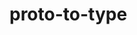 # proto-to-type

<!-- [![CI](https://github.com/ahungrynoob/proto-to-type/actions/workflows/ci.yml/badge.svg?branch=master)](https://github.com/ahungrynoob/proto-to-type/actions/workflows/ci.yml)
[![codecov](https://codecov.io/gh/ahungrynoob/proto-to-type/branch/master/graph/badge.svg)](https://codecov.io/gh/ahungrynoob/proto-to-type)
[![Downloads](https://img.shields.io/npm/dm/proto-to-type.svg?sanitize=true)](https://npmcharts.com/compare/proto-to-type?minimal=true) -->